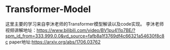 # Transformer-Model
这里主要的学习来自李沐老师的Transformer模型解读以及code实现。
李沐老师视频讲解地址：https://www.bilibili.com/video/BV1pu411o7BE/?spm_id_from=333.999.0.0&vd_source=fafb8a1f3769df4c66321a54630f8c8c
paper地址:https://arxiv.org/abs/1706.03762
